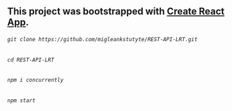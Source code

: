 ## This project was bootstrapped with [Create React App](https://github.com/facebook/create-react-app).

###### `git clone https://github.com/migleankstutyte/REST-API-LRT.git`
###### `cd REST-API-LRT`
###### `npm i concurrently`
###### `npm start`
